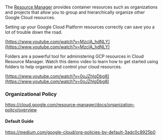 
The [Resource Manager](https://cloud.google.com/resource-manager/docs)  provides container resources such as organizations and projects that allow you to group and hierarchically organize other Google Cloud resources.



Setting up your Google Cloud Platform resources correctly can save you a lot of trouble down the road. 

[https://www.youtube.com/watch?v=MzclA_hdNLY](https://www.youtube.com/watch?v=MzclA_hdNLY)

Folders are a powerful tool for administering GCP resources in Cloud Resource Manager. Watch this demo video to learn how to get started using folders to help organize and control your cloud resources.

[https://www.youtube.com/watch?v=0oJZhlgDbg8](https://www.youtube.com/watch?v=0oJZhlgDbg8)

### Organizational Policy

https://cloud.google.com/resource-manager/docs/organization-policy/overview



#### Default Guide

https://medium.com/google-cloud/org-policies-by-default-3adc0c8925b0
